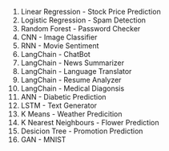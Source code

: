 1. Linear Regression - Stock Price Prediction
2. Logistic Regression - Spam Detection
3. Random Forest - Password Checker
4. CNN - Image Classifier
5. RNN - Movie Sentiment
6. LangChain - ChatBot
7. LangChain - News Summarizer
8. LangChain - Language Translator
9. LangChain - Resume Analyzer
10. LangChain - Medical Diagonsis
11. ANN - Diabetic Prediction
12. LSTM - Text Generator
13. K Means - Weather Predicition
14. K Nearest Neighbours - Flower Prediction
15. Desicion Tree - Promotion Prediction
16. GAN - MNIST
